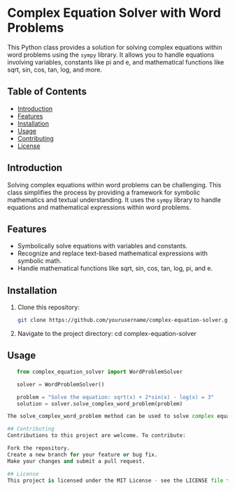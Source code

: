 # Complex Equation Solver with Word Problems

This Python class provides a solution for solving complex equations within word problems using the `sympy` library. It allows you to handle equations involving variables, constants like pi and e, and mathematical functions like sqrt, sin, cos, tan, log, and more.

## Table of Contents
- [Introduction](#introduction)
- [Features](#features)
- [Installation](#installation)
- [Usage](#usage)
- [Contributing](#contributing)
- [License](#license)

## Introduction

Solving complex equations within word problems can be challenging. This class simplifies the process by providing a framework for symbolic mathematics and textual understanding. It uses the `sympy` library to handle equations and mathematical expressions within word problems.

## Features

- Symbolically solve equations with variables and constants.
- Recognize and replace text-based mathematical expressions with symbolic math.
- Handle mathematical functions like sqrt, sin, cos, tan, log, pi, and e.

## Installation

1. Clone this repository:

   ```bash
   git clone https://github.com/yourusername/complex-equation-solver.git

2. Navigate to the project directory:
   cd complex-equation-solver

## Usage 
   ```python
      from complex_equation_solver import WordProblemSolver  

      solver = WordProblemSolver()  

      problem = "Solve the equation: sqrt(x) + 2*sin(x) - log(x) = 3"  
      solution = solver.solve_complex_word_problem(problem) 

The solve_complex_word_problem method can be used to solve complex equations within word problems. Customize the method for your specific problem requirements.  

## Contributing  
Contributions to this project are welcome. To contribute:

Fork the repository.
Create a new branch for your feature or bug fix.
Make your changes and submit a pull request.

## License  
This project is licensed under the MIT License - see the LICENSE file for details.
